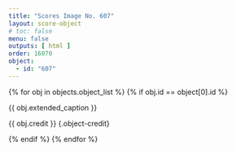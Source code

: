 ```yaml
---
title: "Scores Image No. 607"
layout: score-object
# toc: false
menu: false
outputs: [ html ]
order: 16070
object:
  - id: "607"
---
```


{% for obj in objects.object_list %}
{% if obj.id == object[0].id %}

{{ obj.extended_caption }}

{{ obj.credit }} {.object-credit}

{% endif %}
{% endfor %}
